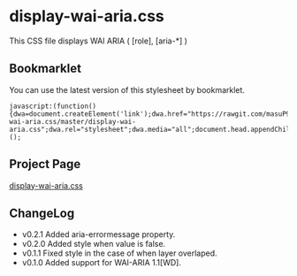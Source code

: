 # display-wai-aria.css
This CSS file displays WAI ARIA ( [role], [aria-*] )

## Bookmarklet

You can use the latest version of this stylesheet by bookmarklet.

```
javascript:(function(){dwa=document.createElement('link');dwa.href="https://rawgit.com/masuP9/display-wai-aria.css/master/display-wai-aria.css";dwa.rel="stylesheet";dwa.media="all";document.head.appendChild(dwa);})();
```

## Project Page

[display-wai-aria.css](http://masup9.github.io/display-wai-aria.css/)

## ChangeLog

- v0.2.1 Added aria-errormessage property.
- v0.2.0 Added style when value is false.
- v0.1.1 Fixed style in the case of when layer overlaped.
- v0.1.0 Added support for WAI-ARIA 1.1[WD].